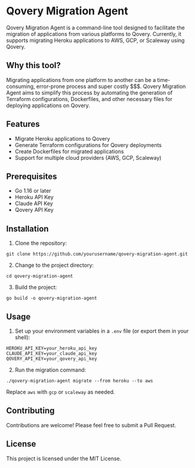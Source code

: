 # Qovery Migration Agent

Qovery Migration Agent is a command-line tool designed to facilitate the migration of applications from various platforms to Qovery. Currently, it supports migrating Heroku applications to AWS, GCP, or Scaleway using Qovery.

## Why this tool?

Migrating applications from one platform to another can be a time-consuming, error-prone process and super costly $$$. Qovery Migration Agent aims to simplify this process by automating the generation of Terraform configurations, Dockerfiles, and other necessary files for deploying applications on Qovery.

## Features

- Migrate Heroku applications to Qovery
- Generate Terraform configurations for Qovery deployments
- Create Dockerfiles for migrated applications
- Support for multiple cloud providers (AWS, GCP, Scaleway)

## Prerequisites

- Go 1.16 or later
- Heroku API Key
- Claude API Key
- Qovery API Key

## Installation

1. Clone the repository:
```
git clone https://github.com/yourusername/qovery-migration-agent.git
```

2. Change to the project directory:
```
cd qovery-migration-agent
```

3. Build the project:
```
go build -o qovery-migration-agent
```

## Usage

1. Set up your environment variables in a `.env` file (or export them in your shell):
```
HEROKU_API_KEY=your_heroku_api_key
CLAUDE_API_KEY=your_claude_api_key
QOVERY_API_KEY=your_qovery_api_key
```

2. Run the migration command:
```
./qovery-migration-agent migrate --from heroku --to aws
```

Replace `aws` with `gcp` or `scaleway` as needed.

## Contributing

Contributions are welcome! Please feel free to submit a Pull Request.

## License

This project is licensed under the MIT License.